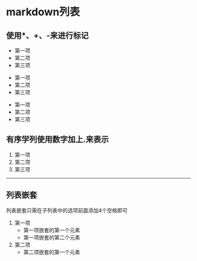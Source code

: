 # markdown列表


## 使用*、+、-来进行标记

* 第一项  
* 第二项  
* 第三项

+ 第一项  
+ 第二项  
+ 第三项  

- 第一项  
- 第二项  
- 第三项  

## 有序学列使用数字加上.来表示

1. 第一项
2. 第二项
3. 第三项

********************************************

## 列表嵌套

列表嵌套只需在子列表中的选项前面添加4个空格即可  

1. 第一项  
    * 第一项嵌套的第一个元素  
    * 第一项嵌套的第二个元素
2. 第二项  
    * 第二项嵌套的第一个元素